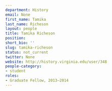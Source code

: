 ```yaml
---
department: History
email: None
first_name: Tamika
last_name: Richeson
layout: people
title: Tamika Richeson
position:
short_bio: ''
slug: tamika-richeson
status: not_current
twitter: None
website: http://history.virginia.edu/user/348
people-category:
- student
roles:
- Graduate Fellow, 2013–2014
---
```



